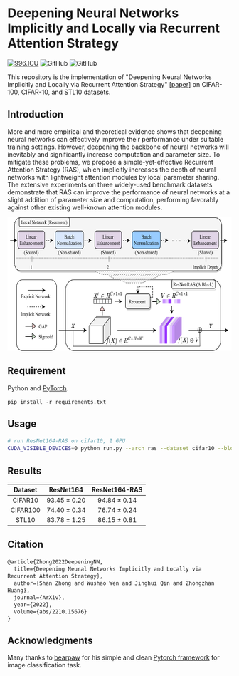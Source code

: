 # Deepening Neural Networks Implicitly and Locally via Recurrent Attention Strategy
[![996.ICU](https://img.shields.io/badge/link-996.icu-red.svg)](https://996.icu) 
![GitHub](https://img.shields.io/github/license/gbup-group/DIANet.svg)
![GitHub](https://img.shields.io/badge/Qrange%20-group-orange)

This repository is the implementation of "Deepening Neural Networks Implicitly and Locally via Recurrent Attention Strategy" [[paper]](https://arxiv.org/abs/2210.15676) on CIFAR-100, CIFAR-10, and STL10 datasets. 

## Introduction

More and more empirical and theoretical evidence shows that deepening neural networks can effectively improve their performance under suitable training settings. However, deepening the backbone of neural networks will inevitably and significantly increase computation and parameter size. To mitigate these problems, we propose a simple-yet-effective Recurrent Attention Strategy (RAS), which implicitly increases the depth of neural networks with lightweight attention modules by local parameter sharing. The extensive experiments on three widely-used benchmark datasets demonstrate that RAS can improve the performance of neural networks at a slight addition of parameter size and computation, performing favorably against other existing well-known attention modules.

<p align="center">
  <img src="https://github.com/Qrange-group/RAS/blob/main/images/arch.png" width="600" height="300">
</p>


## Requirement
Python and [PyTorch](http://pytorch.org/).
```
pip install -r requirements.txt
```


## Usage
```sh
# run ResNet164-RAS on cifar10, 1 GPU
CUDA_VISIBLE_DEVICES=0 python run.py --arch ras --dataset cifar10 --block-name bottleneck --depth 164 --epochs 164 --schedule 81 122 --gamma 0.1 --wd 1e-4
```

## Results
| Dataset | ResNet164   |  ResNet164-RAS   |
|:------:|:--------:|:------:|
|CIFAR10 |   93.45 ± 0.20 | 94.84 ± 0.14 |
|CIFAR100|   74.40 ± 0.34 | 76.74 ± 0.24 |
|STL10   |   83.78 ± 1.25 | 86.15 ± 0.81 |



## Citation

```
@article{Zhong2022DeepeningNN,
  title={Deepening Neural Networks Implicitly and Locally via Recurrent Attention Strategy},
  author={Shan Zhong and Wushao Wen and Jinghui Qin and Zhongzhan Huang},
  journal={ArXiv},
  year={2022},
  volume={abs/2210.15676}
}
```

## Acknowledgments
Many thanks to [bearpaw](https://github.com/bearpaw) for his simple and clean [Pytorch framework](https://github.com/bearpaw/pytorch-classification) for image classification task.
